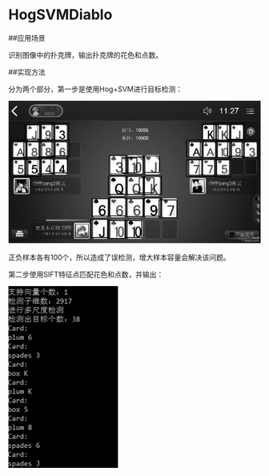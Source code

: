 # HogSVMDiablo

##应用场景

识别图像中的扑克牌，输出扑克牌的花色和点数。

##实现方法

分为两个部分，第一步是使用Hog+SVM进行目标检测：

![Git Bash](./images/HOG+SVM.jpg)

正负样本各有100个，所以造成了误检测，增大样本容量会解决该问题。

第二步使用SIFT特征点匹配花色和点数，并输出：

![Git Bash](./images/Result.jpg)


